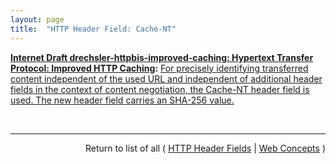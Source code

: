 ```yaml
---
layout: page
title:  "HTTP Header Field: Cache-NT"
---
```


**[Internet Draft drechsler-httpbis-improved-caching: Hypertext Transfer Protocol: Improved HTTP Caching](/specs/IETF/I-D/drechsler-httpbis-improved-caching "This document describes an improved HTTP caching method which can be applied in addition to the standard caching behavior for HTTP.  It defines the associated header field that controls this improved caching mechanism and a modified caching operation which is slightly different to standard caching operation for HTTP."):** [For precisely identifying transferred content independent of the used URL and independent of additional header fields in the context of content negotiation, the Cache-NT header field is used. The new header field carries an SHA-256 value.](http://tools.ietf.org/html/draft-drechsler-httpbis-improved-caching#section-2.1)

<br/>
<hr/>

<p style="text-align: right">Return to list of all ( <a href="../http-headers">HTTP Header Fields</a> | <a href="../">Web Concepts</a> )</p>